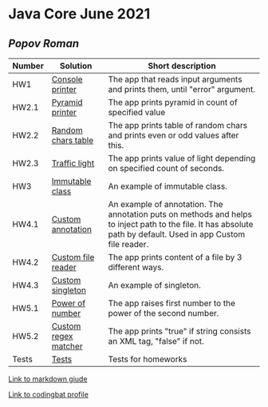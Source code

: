 # Java Core June 2021

## *Popov Roman*

| Number | Solution  | Short description
| --- | --- | --- |
| HW1 | [Console printer](https://github.com/NikolaevArtem/Java_Core_June_2021/tree/feature/RomanPopov/src/main/java/homework_1) | The app that reads input arguments and prints them, until "error" argument. |
| HW2.1 | [Pyramid printer](https://github.com/NikolaevArtem/Java_Core_June_2021/tree/feature/RomanPopov/src/main/java/homework_2/pyramid_printer) | The app prints pyramid in count of specified value |
| HW2.2 | [Random chars table](https://github.com/NikolaevArtem/Java_Core_June_2021/tree/feature/RomanPopov/src/main/java/homework_2/random_chars_table) | The app prints table of random chars and prints even or odd values after this. |
| HW2.3 | [Traffic light](https://github.com/NikolaevArtem/Java_Core_June_2021/tree/feature/RomanPopov/src/main/java/homework_2/traffic_light) | The app prints value of light depending on specified count of seconds. |
| HW3 | [Immutable class](https://github.com/NikolaevArtem/Java_Core_June_2021/tree/feature/RomanPopov/src/main/java/homework_3) | An example of immutable class. |
| HW4.1 | [Custom annotation](https://github.com/NikolaevArtem/Java_Core_June_2021/tree/feature/RomanPopov/src/main/java/homework_4/custom_annotation) | An example of annotation. The annotation puts on methods and helps to inject path to the file. It has absolute path by default. Used in app Custom file reader. |
| HW4.2 | [Custom file reader](https://github.com/NikolaevArtem/Java_Core_June_2021/tree/feature/RomanPopov/src/main/java/homework_4/custom_file_reader) | The app prints content of a file by 3 different ways. |
| HW4.3 | [Custom singleton](https://github.com/NikolaevArtem/Java_Core_June_2021/tree/feature/RomanPopov/src/main/java/homework_4/singleton) | An example of singleton. |
| HW5.1 | [Power of number](https://github.com/NikolaevArtem/Java_Core_June_2021/tree/feature/RomanPopov/src/main/java/homework_5/power_of_number) | The app raises first number to the power of the second number. |
| HW5.2 | [Custom regex matcher](https://github.com/NikolaevArtem/Java_Core_June_2021/tree/feature/RomanPopov/src/main/java/homework_5/custom_regex_matcher) | The app prints "true" if string consists an XML tag, "false" if not. |
| Tests | [Tests](https://github.com/NikolaevArtem/Java_Core_June_2021/tree/feature/RomanPopov/src/test) | Tests for homeworks|

[Link to markdown giude](https://github.com/adam-p/markdown-here/wiki/Markdown-Cheatsheet)

[Link to codingbat profile](https://codingbat.com/done?user=roman.s.popov@gmail.com&tag=9180697742)